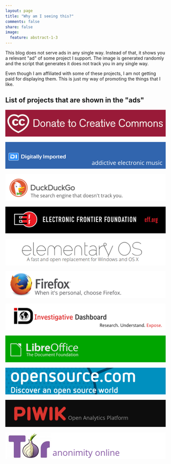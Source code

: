 ```yaml
---
layout: page
title: "Why am I seeing this?"
comments: false
share: false
image:
  feature: abstract-1-3
---
```


This blog does not serve ads in any single way. Instead of that, it shows you a relevant "ad" of some project I support. The image is generated randomly and the script that generates it does not track you in any single way.

Even though I am affiliated with some of these projects, I am not getting paid for displaying them. This is just my way of promoting the things that I like.

## List of projects that are shown in the "ads"

[![creative commons](../images/relevant/creative_commons.png)](https://donate.creativecommons.org/)

[![digitally_imported](../images/relevant/digitally_imported.png)](http://www.di.fm/)

[![duckduckgo](../images/relevant/duckduckgo.png)](https://duckduckgo.com/about)

[![eff](../images/relevant/eff.png)](https://www.eff.org/)

[![elementary_os](../images/relevant/elementary_os.png)](https://elementary.io/)

[![firefox](../images/relevant/firefox.png)](https://www.mozilla.org/en-US/firefox/new/)

[![investigative_dashboard](../images/relevant/investigative_dashboard.png)](https://investigativedashboard.org/)

[![libreoffice](../images/relevant/libreoffice.png)](http://www.libreoffice.org/)

[![opensource.com](../images/relevant/opensource.png)](https://opensource.com/)

[![piwik](../images/relevant/piwik.png)](http://piwik.org/)

[![tor_project](../images/relevant/tor_project.png)](https://www.torproject.org/)
